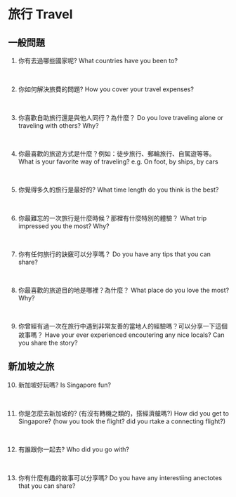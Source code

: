 # 旅行 Travel


## 一般問題

1. 你有去過哪些國家呢?
What countries have you been to?

<br>

2. 你如何解決旅費的問題?
How you cover your travel expenses?

<br>

3. 你喜歡自助旅行還是與他人同行？為什麼？
Do you love traveling alone or traveling with others? Why?

<br>

4. 你最喜歡的旅遊方式是什麼？例如：徒步旅行、郵輪旅行、自駕遊等等。
What is your favorite way of traveling? e.g. On foot, by ships, by cars

<br>

5. 你覺得多久的旅行是最好的?
What time length do you think is the best?

<br>

6. 你最難忘的一次旅行是什麼時候？那裡有什麼特別的體驗？
What trip impressed you the most? Why?

<br>

7. 你有任何旅行的訣竅可以分享嗎？
Do you have any tips that you can share?

<br>

8. 你最喜歡的旅遊目的地是哪裡？為什麼？
What place do you love the most? Why?

<br>

9. 你曾經有過一次在旅行中遇到非常友善的當地人的經驗嗎？可以分享一下這個故事嗎？
Have your ever experienced encoutering any nice locals? Can you share the story?


## 新加坡之旅

10. 新加坡好玩嗎?
Is Singapore fun?

<br>

11. 你是怎麼去新加坡的? (有沒有轉機之類的，搭經濟艙嗎?)
How did you get to Singapore? (how you took the flight? did you rtake a connecting flight?)

<br>

12. 有誰跟你一起去?
Who did you go with?

<br>

13. 你有什麼有趣的故事可以分享嗎?
Do you have any interestiing anectotes that you can share?
